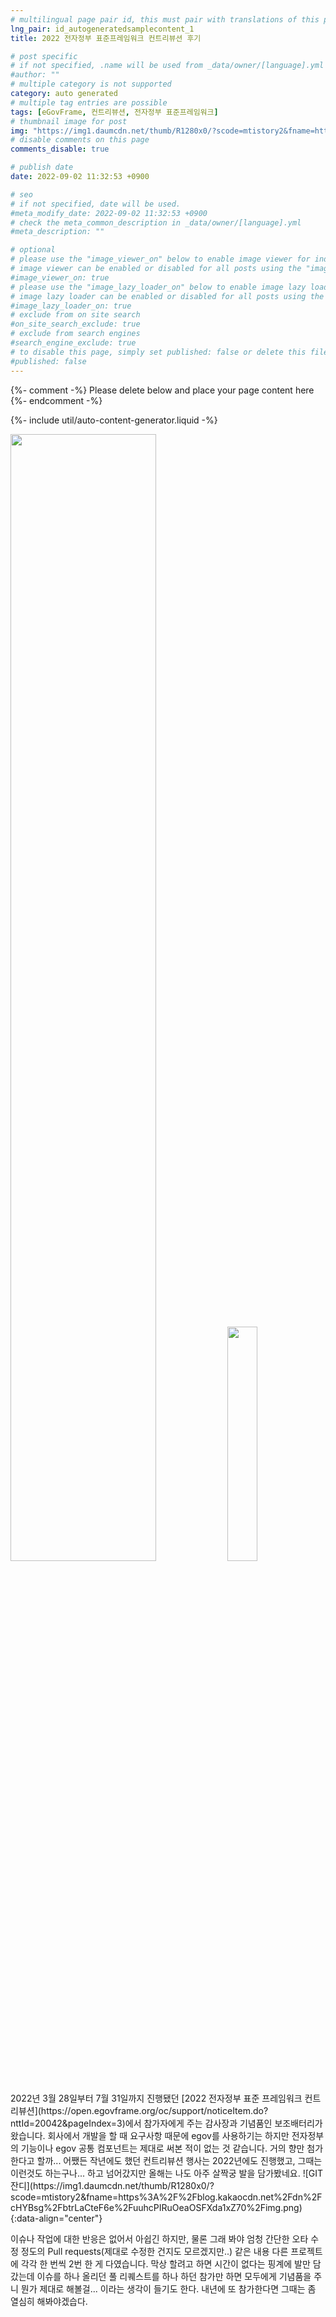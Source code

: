 ```yaml
---
# multilingual page pair id, this must pair with translations of this page. (This name must be unique)
lng_pair: id_autogeneratedsamplecontent_1
title: 2022 전자정부 표준프레임워크 컨트리뷰션 후기

# post specific
# if not specified, .name will be used from _data/owner/[language].yml
#author: ""
# multiple category is not supported
category: auto generated
# multiple tag entries are possible
tags: [eGovFrame, 컨트리뷰션, 전자정부 표준프레임워크]
# thumbnail image for post
img: "https://img1.daumcdn.net/thumb/R1280x0/?scode=mtistory2&fname=https%3A%2F%2Fblog.kakaocdn.net%2Fdn%2FXfkLQ%2FbtrLawGAupU%2FtPATa9kc46bN6lYCo8h210%2Fimg.png"
# disable comments on this page
comments_disable: true

# publish date
date: 2022-09-02 11:32:53 +0900

# seo
# if not specified, date will be used.
#meta_modify_date: 2022-09-02 11:32:53 +0900
# check the meta_common_description in _data/owner/[language].yml
#meta_description: ""

# optional
# please use the "image_viewer_on" below to enable image viewer for individual pages or posts (_posts/ or [language]/_posts folders).
# image viewer can be enabled or disabled for all posts using the "image_viewer_posts: true" setting in _data/conf/main.yml.
#image_viewer_on: true
# please use the "image_lazy_loader_on" below to enable image lazy loader for individual pages or posts (_posts/ or [language]/_posts folders).
# image lazy loader can be enabled or disabled for all posts using the "image_lazy_loader_posts: true" setting in _data/conf/main.yml.
#image_lazy_loader_on: true
# exclude from on site search
#on_site_search_exclude: true
# exclude from search engines
#search_engine_exclude: true
# to disable this page, simply set published: false or delete this file
#published: false
---
```


{%- comment -%} Please delete below and place your page content here {%- endcomment -%}

{%- include util/auto-content-generator.liquid -%}

<!-- outline-start -->
<img src = "https://img1.daumcdn.net/thumb/R1280x0/?scode=mtistory2&fname=https%3A%2F%2Fblog.kakaocdn.net%2Fdn%2FXfkLQ%2FbtrLawGAupU%2FtPATa9kc46bN6lYCo8h210%2Fimg.png" width="68%">
<img src = "https://img1.daumcdn.net/thumb/R1280x0/?scode=mtistory2&fname=https%3A%2F%2Fblog.kakaocdn.net%2Fdn%2FbeMTd6%2FbtrLchBPHyI%2FXcUBvMDSoS2CQlFWkpBNHk%2Fimg.png" width="31%">
2022년 3월 28일부터 7월 31일까지 진행됐던 [2022 전자정부 표준 프레임워크 컨트리뷰션](https://open.egovframe.org/oc/support/noticeItem.do?nttId=20042&pageIndex=3)에서 참가자에게 주는 감사장과 기념품인 보조배터리가 왔습니다.
회사에서 개발을 할 때 요구사항 때문에 egov를 사용하기는 하지만 전자정부의 기능이나 egov 공통 컴포넌트는 제대로 써본 적이 없는 것 같습니다.
거의 향만 첨가한다고 할까... 어쨌든 작년에도 했던 컨트리뷰션 행사는 2022년에도 진행했고, 그때는 이런것도 하는구나... 하고  넘어갔지만 올해는 나도 아주 살짝궁 발을 담가봤네요.
![GIT 잔디](https://img1.daumcdn.net/thumb/R1280x0/?scode=mtistory2&fname=https%3A%2F%2Fblog.kakaocdn.net%2Fdn%2FcHYBsg%2FbtrLaCteF6e%2FuuhcPIRuOeaOSFXda1xZ70%2Fimg.png){:data-align="center"}

이슈나 작업에 대한 반응은 없어서 아쉽긴 하지만, 물론 그래 봐야 엄청 간단한 오타 수정 정도의 Pull requests(제대로 수정한 건지도 모르겠지만..) 같은 내용 다른 프로젝트에 각각 한 번씩 2번 한 게 다였습니다.
막상 할려고 하면 시간이 없다는 핑계에 발만 담갔는데 이슈를 하나 올리던 풀 리퀘스트를 하나 하던 참가만 하면 모두에게 기념품을 주니 뭔가 제대로 해볼걸... 이라는 생각이 들기도 한다. 내년에 또 참가한다면 그때는 좀 열심히 해봐야겠습다.

<!-- outline-end -->
